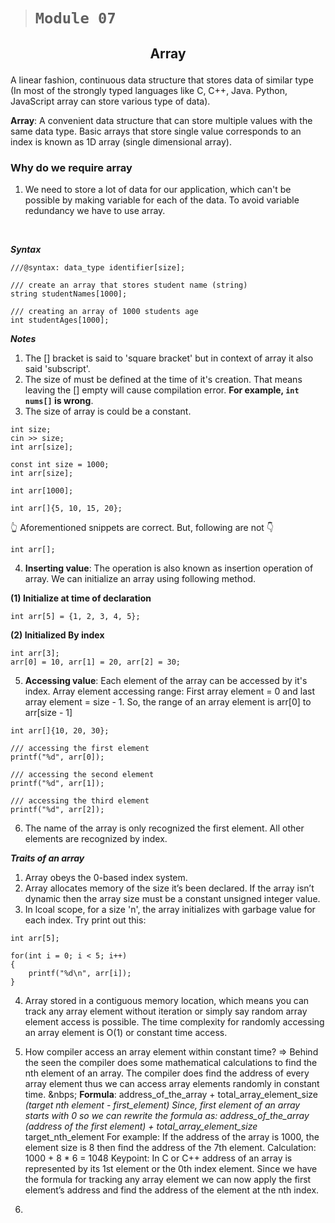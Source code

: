 > # ```Module 07```

## <p align="center"><b>Array</b></p>

A linear fashion, continuous data structure that stores data of similar type (In most of the strongly typed languages like C, C++, Java. Python, JavaScript array can store various type of data).

**Array**: A convenient data structure that can store multiple values with the same data type. Basic arrays that store single value corresponds to an index is known as 1D array (single dimensional array).

### **Why do we require array**

1. We need to store a lot of data for our application, which can't be possible by making variable for each of the data. To avoid variable redundancy we have to use array.

&nbsp;

***Syntax***

```
///@syntax: data_type identifier[size];

/// create an array that stores student name (string)
string studentNames[1000];

/// creating an array of 1000 students age
int studentAges[1000];
```

***Notes***

1. The [] bracket is said to 'square bracket' but in context of array it also said 'subscript'.
2. The size of must be defined at the time of it's creation. That means leaving the [] empty will cause compilation error. **For example, ```int nums[]``` is wrong**.
3. The size of array is could be a constant.

```
int size;
cin >> size;
int arr[size];
```

```
const int size = 1000;
int arr[size];
```

```
int arr[1000];
```

```
int arr[]{5, 10, 15, 20};
```

👆 Aforementioned snippets are correct. But, following are not 👇

```
int arr[];
```

4. **Inserting value**: The operation is also known as insertion operation of array. We can initialize an array using following method.  

**(1) Initialize at time of declaration**

```
int arr[5] = {1, 2, 3, 4, 5};
```

**(2) Initialized By index**

```
int arr[3];
arr[0] = 10, arr[1] = 20, arr[2] = 30;
```

5. **Accessing value**: Each element of the array can be accessed by it's index. Array element accessing range: First array element = 0 and last array element = size - 1. So, the range of an array element is arr[0] to arr[size - 1]

```
int arr[]{10, 20, 30};

/// accessing the first element
printf("%d", arr[0]);

/// accessing the second element
printf("%d", arr[1]);

/// accessing the third element
printf("%d", arr[2]);
```

6. The name of the array is only recognized the first element. All other elements are recognized by index.

***Traits of an array***

1. Array obeys the 0-based index system.
2. Array allocates memory of the size it’s been declared. If the array isn’t dynamic then the array size must be a constant unsigned integer value.
3. In lcoal scope, for a size 'n', the array initializes with garbage value for each index. Try print out this:

```
int arr[5];

for(int i = 0; i < 5; i++)
{
    printf("%d\n", arr[i]);
}
```

4. Array stored in a contiguous memory location, which means you can track any array element without iteration or simply say random array element access is possible. The time complexity for randomly accessing an array element is O(1) or constant time access.

5. How compiler access an array element within constant time? => Behind the seen the compiler does some mathematical calculations to find the nth element of an array. The compiler does find the address of every array element thus we can access array elements randomly in constant time.
&nbps;
**Formula**: address_of_the_array + total_array_element_size *(target nth element - first_element)
Since, first element of an array starts with 0 so we can rewrite the formula as:
address_of_the_array (address of the first element)  + total_array_element_size* target_nth_element
For example: If the address of the array is 1000, the element size is 8 then find the address of the 7th element.
Calculation: 1000 + 8 * 6 = 1048
Keypoint: In C or C++ address of an array is represented by its 1st element or the 0th index element. Since we have the formula for tracking any array element we can now apply the first element’s address and find the address of the element at the nth index.

6.
